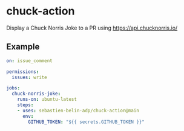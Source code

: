 # chuck-action

Display a Chuck Norris Joke to a PR using https://api.chucknorris.io/

## Example

```yml
on: issue_comment

permissions:
  issues: write

jobs:
  chuck-norris-joke:
    runs-on: ubuntu-latest
    steps:
    - uses: sebastien-belin-adp/chuck-action@main
      env:
        GITHUB_TOKEN: "${{ secrets.GITHUB_TOKEN }}"
```
